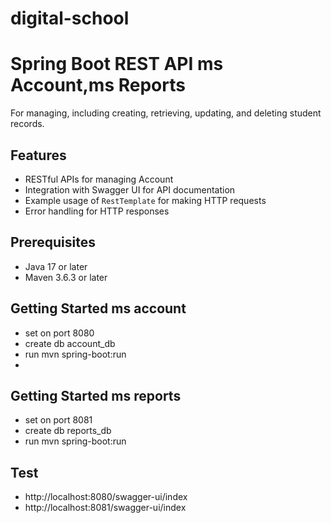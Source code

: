 # digital-school
# Spring Boot REST API ms Account,ms Reports
For managing, including creating, retrieving, updating, and deleting student records.

## Features

- RESTful APIs for managing Account
- Integration with Swagger UI for API documentation
- Example usage of `RestTemplate` for making HTTP requests
- Error handling for HTTP responses

## Prerequisites
- Java 17 or later
- Maven 3.6.3 or later 

## Getting Started ms account
- set on port 8080
- create db account_db
- run mvn spring-boot:run
- 
## Getting Started ms reports
- set on port 8081
- create db reports_db
- run mvn spring-boot:run

## Test
- http://localhost:8080/swagger-ui/index
- http://localhost:8081/swagger-ui/index